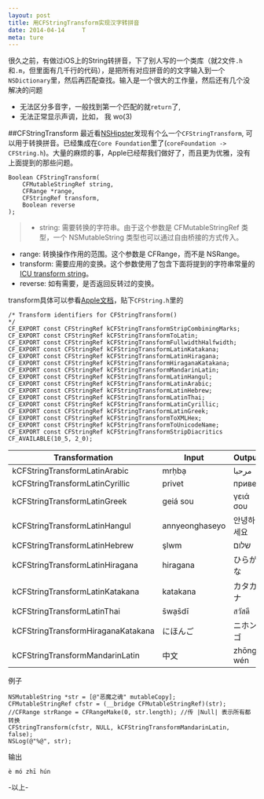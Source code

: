 ```yaml
---
layout: post
title: 用CFStringTransform实现汉字转拼音
date: 2014-04-14     T
meta: ture
---
```


很久之前，有做过iOS上的String转拼音，下了别人写的一个类库（就2文件` .h `和` .m `，但里面有几千行的代码），是把所有对应拼音的的文字输入到一个`NSDictionary`里，然后再匹配查找。输入是一个很大的工作量，然后还有几个没解决的问题  

* 无法区分多音字，一般找到第一个匹配的就`return`了,
* 无法正常显示声调，比如， 我 wo(3)

##CFString​Transform
最近看[NSHipster](http://nshipster.cn/cfstringtransform/)发现有个么一个`CFString​Transform`, 可以用于转换拼音。已经集成在` Core Foundation `里了(`coreFoundation -> CFString.h`)。大量的麻烦的事，Apple已经帮我们做好了，而且更为优雅，没有上面提到的那些问题。

```objc
Boolean CFStringTransform(
	CFMutableStringRef string, 
	CFRange *range, 
	CFStringRef transform, 
	Boolean reverse
);
```

>* string: 需要转换的字符串。由于这个参数是 CFMutableStringRef 类型，一个 NSMutableString 类型也可以通过自由桥接的方式传入。
* range: 转换操作作用的范围。这个参数是 CFRange，而不是 NSRange。
* transform: 需要应用的变换。这个参数使用了包含下面将提到的字符串常量的 [ICU transform string](http://userguide.icu-project.org/transforms/general)。
* reverse: 如有需要，是否返回反转过的变换。


transform具体可以参看[Apple文档](https://developer.apple.com/library/mac/documentation/corefoundation/Reference/CFMutableStringRef/Reference/reference.html#jumpTo_22)，贴下`CFString.h`里的 

```objc
/* Transform identifiers for CFStringTransform()
*/
CF_EXPORT const CFStringRef kCFStringTransformStripCombiningMarks;
CF_EXPORT const CFStringRef kCFStringTransformToLatin;
CF_EXPORT const CFStringRef kCFStringTransformFullwidthHalfwidth;
CF_EXPORT const CFStringRef kCFStringTransformLatinKatakana;
CF_EXPORT const CFStringRef kCFStringTransformLatinHiragana;
CF_EXPORT const CFStringRef kCFStringTransformHiraganaKatakana;
CF_EXPORT const CFStringRef kCFStringTransformMandarinLatin;
CF_EXPORT const CFStringRef kCFStringTransformLatinHangul;
CF_EXPORT const CFStringRef kCFStringTransformLatinArabic;
CF_EXPORT const CFStringRef kCFStringTransformLatinHebrew;
CF_EXPORT const CFStringRef kCFStringTransformLatinThai;
CF_EXPORT const CFStringRef kCFStringTransformLatinCyrillic;
CF_EXPORT const CFStringRef kCFStringTransformLatinGreek;
CF_EXPORT const CFStringRef kCFStringTransformToXMLHex;
CF_EXPORT const CFStringRef kCFStringTransformToUnicodeName;
CF_EXPORT const CFStringRef kCFStringTransformStripDiacritics CF_AVAILABLE(10_5, 2_0);
```

Transformation        			  	| Input           | Output
-----------------------------------|-----------------|--------
kCFStringTransformLatinArabic 	  	| mrḥbạ           | مرحبا 
kCFStringTransformLatinCyrillic  	| privet          | привет
kCFStringTransformLatinGreek 	  	| geiá sou        | γειά σου
kCFStringTransformLatinHangul	  	| annyeonghaseyo  | 안녕하세요
kCFStringTransformLatinHebrew	  	| şlwm            | שלום
kCFStringTransformLatinHiragana		| hiragana        | ひらがな
kCFStringTransformLatinKatakana		| katakana        | カタカナ
kCFStringTransformLatinThai		  	| s̄wạs̄dī          | สวัสดี
kCFStringTransformHiraganaKatakana	| にほんご         | ニホンゴ
kCFStringTransformMandarinLatin		| 中文		      | zhōng wén

例子  

```objc
NSMutableString *str = [@"恶魔之魂" mutableCopy];
CFMutableStringRef cfstr = (__bridge CFMutableStringRef)(str);
//CFRange strRange = CFRangeMake(0, str.length); //传 |Null| 表示所有都转换
CFStringTransform(cfstr, NULL, kCFStringTransformMandarinLatin, false);
NSLog(@"%@", str);
```

输出

```
è mó zhī hún
```




-以上-
